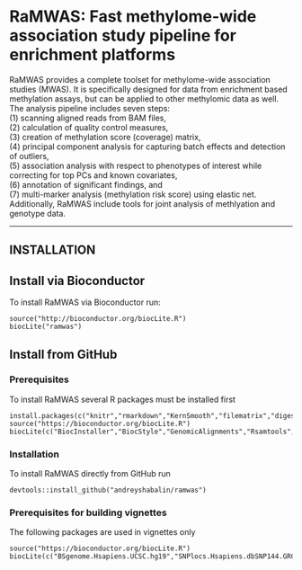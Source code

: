 # RaMWAS: Fast methylome-wide association study pipeline for enrichment platforms

RaMWAS provides a complete toolset for 
    methylome-wide association studies (MWAS).
    It is specifically designed for data from 
    enrichment based methylation assays,
    but can be applied to other methylomic data as well.
    The analysis pipeline includes seven steps:  
    (1) scanning aligned reads from BAM files,  
    (2) calculation of quality control measures,  
    (3) creation of methylation score (coverage) matrix,  
    (4) principal component analysis for capturing batch effects
    and detection of outliers,  
    (5) association analysis with respect to phenotypes of interest
    while correcting for top PCs and known covariates,  
    (6) annotation of significant findings, and  
    (7) multi-marker analysis (methylation risk score) using elastic net.  
    Additionally, RaMWAS include tools for joint analysis of methlyation and
    genotype data.
    
------------
INSTALLATION
------------

## Install via Bioconductor

To install RaMWAS via Bioconductor run:

```
source("http://bioconductor.org/biocLite.R")
biocLite("ramwas")
```

## Install from GitHub

### Prerequisites

To install RaMWAS several R packages must be installed first

```
install.packages(c("knitr","rmarkdown","KernSmooth","filematrix","digest","glmnet","devtools","pander"))
source("https://bioconductor.org/biocLite.R")
biocLite(c("BiocInstaller","BiocStyle","GenomicAlignments","Rsamtools","biomaRt"))
```

### Installation

To install RaMWAS directly from GitHub run

```
devtools::install_github("andreyshabalin/ramwas")
```

### Prerequisites for building vignettes

The following packages are used in vignettes only

```
source("https://bioconductor.org/biocLite.R")
biocLite(c("BSgenome.Hsapiens.UCSC.hg19","SNPlocs.Hsapiens.dbSNP144.GRCh37","BSgenome.Ecoli.NCBI.20080805"))
```
